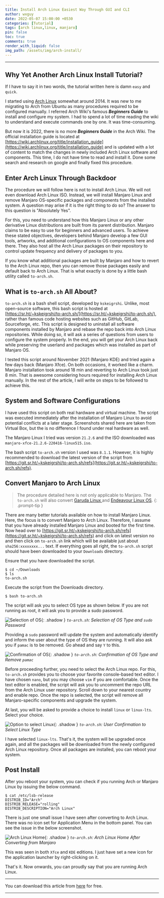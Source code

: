 ```yaml
---
title: Install Arch Linux Easiest Way Through GUI and CLI
author: wxguy
date: 2022-05-07 15:00:00 +0530
categories: [Tutorial]
tags: [arch linux,linux, manjaro]
pin: false
toc: true
comments: true
render_with_liquid: false
img_path: /assets/img/arch-install/
---
```


-------

## Why Yet Another Arch Linux Install Tutorial?

If I have to say it in two words, the tutorial written here is damn `easy` and `quick`.

I started using [Arch Linux](https://archlinux.org/) somewhat around 2014. It was new to me migrating to Arch from Ubuntu as many procedures required to be configured manually. I referred Arch Wiki's famous _**Beginners Guide**_ to install and configure my system. I had to spend a lot of time reading the wiki to understand and execute commands one by one. It was time-consuming. 

But now it is 2022, there is no more **_Beginners Guide_** in the Arch Wiki. The official installation guide is located at [https://wiki.archlinux.org/title/installation_guide](https://wiki.archlinux.org/title/installation_guide) and is updated with a lot of content to match the changes in newly included Arch Linux software and components. This time, I do not have time to read and install it. Done some search and research on google and finally fixed this procedure.

## Enter Arch Linux Through Backdoor

The procedure we will follow here is not to install Arch Linux. We will not even download Arch Linux ISO. Instead, we will install Manjaro Linux and remove Manjaro OS-specific packages and components from the installed system. A question may arise if it is the right thing to do so? The answer to this question is "Absolutely Yes". 

For this, you need to understand how this Manjaro Linux or any other derivative Linux distributions are built from its parent distribution. Manjaro claims to be easy to use for beginners and advanced users. To achieve these stated objectives, developers behind Manjaro develop a few GUI tools, artworks, and additional configurations to OS components here and there. They also host all the Arch Linux packages on their repository to control update frequency and delivery of packages to you.

If you know what additional packages are built by Manjaro and how to revert to the Arch Linux repo, then you can remove those packages easily and default back to Arch Linux. That is what exactly is done by a little bash utility called `to-arch.sh`.

## What is `to-arch.sh` All About?

`to-arch.sh` is a bash shell script, developed by `kskeigrshi`. Unlike, most open-source software, this bash script is hosted at [https://sr.ht/~kskeigrshi/to-arch.sh/](https://sr.ht/~kskeigrshi/to-arch.sh/), rather than famous code hosting websites such as GitHub, GitLab, Sourceforge, etc. This script is designed to uninstall all software components installed by Manjaro and rebase the repo back into Arch Linux repositories. While doing so, it will ask a series of questions from users to configure the system properly. In the end, you will get your Arch Linux back while preserving the userland and packages which was installed as part of Manjaro OS.

I tested this script around November 2021 (Manjaro KDE) and tried again a few days back (Manjaro Xfce). On both occasions, it worked like a charm. Manjaro installation took around 18 min and reverting to Arch Linux took just 8 min. That is awesome considering hours required for installing Arch Linux manually. In the rest of the article, I will write on steps to be followed to achieve this.

## System and Software Configurations

I have used this script on both real hardware and virtual machine. The script was executed immediately after the installation of Manjaro Linux to avoid potential conflicts at a later stage. Screenshots shared here are taken from Virtual Box, but the is no difference I found under real hardware as well.

The Manjaro Linux I tried was version `21.2.6` and the ISO downloaded was `manjaro-xfce-21.2.6-220416-linux515.iso`. 

The bash script `to-arch.sh` version I used was `8.1.1`. However, it is highly recommended to download the latest version of the script from [https://git.sr.ht/~kskeigrshi/to-arch.sh/refs](https://git.sr.ht/~kskeigrshi/to-arch.sh/refs).

## Convert Manjaro to Arch Linux

> The procedure detailed here is not only applicable to Manjaro. The `to-arch.sh` will also convert [Garuda Linux ](https://garudalinux.org/) and [Endeavour Linux OS](https://endeavouros.com/).
{: .prompt-tip }

There are many better tutorials available on how to install Manjaro Linux. Here, the focus is to convert Manjaro to Arch Linux. Therefore, I assume that you have already installed Manjaro Linux and booted for the first time. Now head over to [https://git.sr.ht/~kskeigrshi/to-arch.sh/refs](https://git.sr.ht/~kskeigrshi/to-arch.sh/refs) and click on latest version no and then click on `to-arch.sh` link which will be available just about `sha256:xxxxxxxx...` text. If everything goes all right, the `to-arch.sh` script should have been downloaded to your `Downloads` directory. 

Ensure that you have downloaded the script.

```console
$ cd ~/Downloads
$ ls
to-arch.sh
```

Execute the script from the Downloads directory.

```console
$ bash to-arch.sh
```

The script will ask you to select OS type as shown below. If you are not running as root, it will ask you to provide a sudo password. 

![Selection of OS](manj-to-arch-sel-os.png){: .shadow }
_`to-arch.sh`: Selection of OS Type and `sudo` Password_

Providing a `sudo` password will update the system and automatically identify and inform the user about the type of OS they are running. It will also ask you if `pamac` is to be removed. Go ahead and say `Y` to this.  

![Confirmation of OS](manj-to-arch-os-confirm.png){: .shadow }
_`to-arch.sh`: Confirmation of OS Type and Remove `pamac`_

Before proceeding further, you need to select the Arch Linux repo. For this, `to-arch.sh` provides you to choose your favorite console-based text editor. I have chosen `nano`, but you may choose `vim` if you are comfortable. Once the text editor is enabled, the script will ask you to uncomment the repo URL from the Arch Linux user repository. Scroll down to your nearest country and enable repo. Once the repo is selected, the script will remove all Manjaro-specific components and upgrade the system.

At last, you will be asked to provide a choice to install `linux` or `linux-lts`. Select your choice.

![Option to select Linux](manj-to-arch-sel-linux.png){: .shadow }
_`to-arch.sh`: User Confirmation to Select Linux Type_

I have selected `linux-lts`. That's it, the system will be upgraded once again, and all the packages will be downloaded from the newly configured Arch Linux repository. Once all packages are installed, you can reboot your system.

## Post Install

After you reboot your system, you can check if you running Arch or Manjaro Linux by issuing the below command.

```console
$ cat /etc/lsb-release
DISTRIB_ID="Arch"
DISTRIB_RELEASE="rolling"
DISTRIB_DESCRIPTION="Arch Linux"
```

There is just one small issue I have seen after converting to Arch Linux. There was no icon set for Application Menu in the bottom panel. You can see the issue in the below screenshot.

![Arch Linux Home](manj-to-arch-home.png){: .shadow }
_`to-arch.sh`: Arch Linux Home After Converting from Manjaro_

This was seen in both `Xfce` and `KDE` editions. I just have set a new icon for the application launcher by right-clicking on it.

That's it. Now onwards, you can proudly say that you are running Arch Linux.

------
You can download this article from [here](https://wxguy.github.io/assets/downloads/pdfs/2022-05-07-install-arch-linux-easiest-way.pdf) for free.

------

